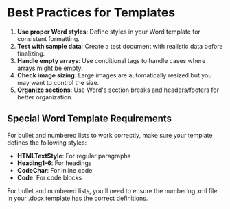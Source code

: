 # Best Practices for Templates

1. **Use proper Word styles**: Define styles in your Word template for consistent formatting.
2. **Test with sample data**: Create a test document with realistic data before finalizing.
3. **Handle empty arrays**: Use conditional tags to handle cases where arrays might be empty.
4. **Check image sizing**: Large images are automatically resized but you may want to control the size.
5. **Organize sections**: Use Word's section breaks and headers/footers for better organization.

## Special Word Template Requirements

For bullet and numbered lists to work correctly, make sure your template defines the following styles:

- **HTMLTextStyle**: For regular paragraphs
- **Heading1-6**: For headings
- **CodeChar**: For inline code
- **Code**: For code blocks

For bullet and numbered lists, you'll need to ensure the numbering.xml file in your .docx template has the correct definitions. 